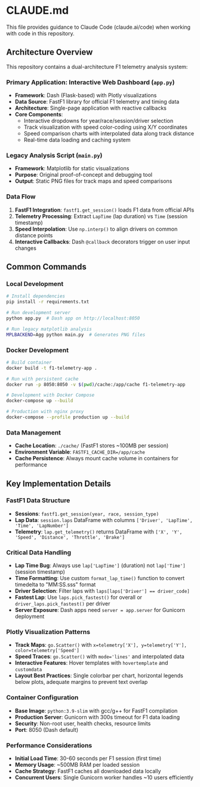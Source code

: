 # CLAUDE.md

This file provides guidance to Claude Code (claude.ai/code) when working with code in this repository.

## Architecture Overview

This repository contains a dual-architecture F1 telemetry analysis system:

### Primary Application: Interactive Web Dashboard (`app.py`)
- **Framework**: Dash (Flask-based) with Plotly visualizations
- **Data Source**: FastF1 library for official F1 telemetry and timing data
- **Architecture**: Single-page application with reactive callbacks
- **Core Components**:
  - Interactive dropdowns for year/race/session/driver selection
  - Track visualization with speed color-coding using X/Y coordinates
  - Speed comparison charts with interpolated data along track distance
  - Real-time data loading and caching system

### Legacy Analysis Script (`main.py`)
- **Framework**: Matplotlib for static visualizations  
- **Purpose**: Original proof-of-concept and debugging tool
- **Output**: Static PNG files for track maps and speed comparisons

### Data Flow
1. **FastF1 Integration**: `fastf1.get_session()` loads F1 data from official APIs
2. **Telemetry Processing**: Extract `LapTime` (lap duration) vs `Time` (session timestamp) 
3. **Speed Interpolation**: Use `np.interp()` to align drivers on common distance points
4. **Interactive Callbacks**: Dash `@callback` decorators trigger on user input changes

## Common Commands

### Local Development
```bash
# Install dependencies
pip install -r requirements.txt

# Run development server
python app.py  # Dash app on http://localhost:8050

# Run legacy matplotlib analysis
MPLBACKEND=Agg python main.py  # Generates PNG files
```

### Docker Development
```bash
# Build container
docker build -t f1-telemetry-app .

# Run with persistent cache
docker run -p 8050:8050 -v $(pwd)/cache:/app/cache f1-telemetry-app

# Development with Docker Compose
docker-compose up --build

# Production with nginx proxy
docker-compose --profile production up --build
```

### Data Management
- **Cache Location**: `./cache/` (FastF1 stores ~100MB per session)
- **Environment Variable**: `FASTF1_CACHE_DIR=/app/cache`
- **Cache Persistence**: Always mount cache volume in containers for performance

## Key Implementation Details

### FastF1 Data Structure
- **Sessions**: `fastf1.get_session(year, race, session_type)`
- **Lap Data**: `session.laps` DataFrame with columns `['Driver', 'LapTime', 'Time', 'LapNumber']`
- **Telemetry**: `lap.get_telemetry()` returns DataFrame with `['X', 'Y', 'Speed', 'Distance', 'Throttle', 'Brake']`

### Critical Data Handling
- **Lap Time Bug**: Always use `lap['LapTime']` (duration) not `lap['Time']` (session timestamp)
- **Time Formatting**: Use custom `format_lap_time()` function to convert timedelta to "MM:SS.sss" format
- **Driver Selection**: Filter laps with `laps[laps['Driver'] == driver_code]`
- **Fastest Lap**: Use `laps.pick_fastest()` for overall or `driver_laps.pick_fastest()` per driver
- **Server Exposure**: Dash apps need `server = app.server` for Gunicorn deployment

### Plotly Visualization Patterns
- **Track Maps**: `go.Scatter()` with `x=telemetry['X'], y=telemetry['Y'], color=telemetry['Speed']`
- **Speed Traces**: `go.Scatter()` with `mode='lines'` and interpolated data
- **Interactive Features**: Hover templates with `hovertemplate` and `customdata`
- **Layout Best Practices**: Single colorbar per chart, horizontal legends below plots, adequate margins to prevent text overlap

### Container Configuration
- **Base Image**: `python:3.9-slim` with gcc/g++ for FastF1 compilation
- **Production Server**: Gunicorn with 300s timeout for F1 data loading
- **Security**: Non-root user, health checks, resource limits
- **Port**: 8050 (Dash default)

### Performance Considerations
- **Initial Load Time**: 30-60 seconds per F1 session (first time)
- **Memory Usage**: ~500MB RAM per loaded session
- **Cache Strategy**: FastF1 caches all downloaded data locally
- **Concurrent Users**: Single Gunicorn worker handles ~10 users efficiently